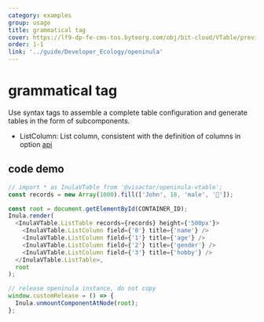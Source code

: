 ```yaml
---
category: examples
group: usage
title: grammatical tag
cover: https://lf9-dp-fe-cms-tos.byteorg.com/obj/bit-cloud/VTable/preview/react-default-new.png
order: 1-1
link: '../guide/Developer_Ecology/openinula'
---
```


# grammatical tag

Use syntax tags to assemble a complete table configuration and generate tables in the form of subcomponents.

- ListColumn: List column, consistent with the definition of columns in option [api](../../option/ListTable-columns-text#cellType)

## code demo

```javascript livedemo template=vtable-openinula
// import * as InulaVTable from '@visactor/openinula-vtable';
const records = new Array(1000).fill(['John', 18, 'male', '🏀']);

const root = document.getElementById(CONTAINER_ID);
Inula.render(
  <InulaVTable.ListTable records={records} height={'500px'}>
    <InulaVTable.ListColumn field={'0'} title={'name'} />
    <InulaVTable.ListColumn field={'1'} title={'age'} />
    <InulaVTable.ListColumn field={'2'} title={'gender'} />
    <InulaVTable.ListColumn field={'3'} title={'hobby'} />
  </InulaVTable.ListTable>,
  root
);

// release openinula instance, do not copy
window.customRelease = () => {
  Inula.unmountComponentAtNode(root);
};
```
